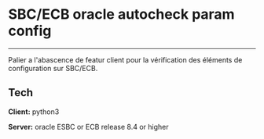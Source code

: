 # SBC/ECB oracle autocheck param config
****
Palier a l'abascence de featur client 
pour la vérification des éléments de configuration sur SBC/ECB. 

## Tech 

**Client:** python3 

**Server:** oracle ESBC or ECB release 8.4 or higher
